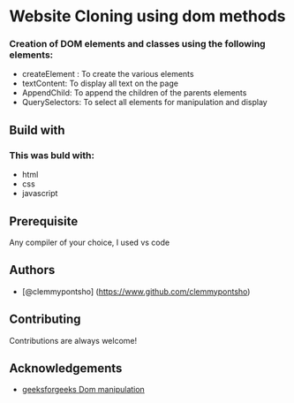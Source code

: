 
# Website Cloning using dom methods
### Creation of DOM elements and classes using the following elements:
* createElement : To create the various elements
* textContent: To display all text on the page
* AppendChild: To append the children of the parents elements
* QuerySelectors: To select all elements for manipulation and display



## Build with
### This was buld with:
 * html
 * css
 * javascript

## Prerequisite

Any compiler of your choice,
I used vs code

## Authors

- [@clemmypontsho] (https://www.github.com/clemmypontsho)


## Contributing

Contributions are always welcome!





## Acknowledgements

 - [geeksforgeeks Dom manipulation](https://www.geeksforgeeks.org/python-exercises-practice-questions-and-solutions/)
 
